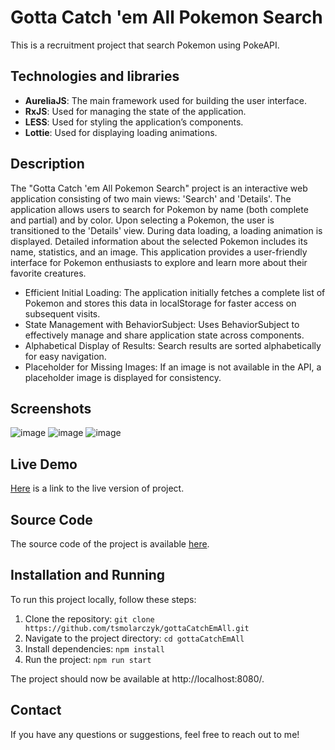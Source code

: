 # Gotta Catch 'em All Pokemon Search
This is a recruitment project that search Pokemon using PokeAPI.

## Technologies and libraries
- **AureliaJS**: The main framework used for building the user interface.
- **RxJS**: Used for managing the state of the application.
- **LESS**: Used for styling the application’s components.
- **Lottie**: Used for displaying loading animations.

## Description
The "Gotta Catch 'em All Pokemon Search" project is an interactive web application consisting of two main views: 'Search' and 'Details'. The application allows users to search for Pokemon by name (both complete and partial) and by color. Upon selecting a Pokemon, the user is transitioned to the 'Details' view. During data loading, a loading animation is displayed. Detailed information about the selected Pokemon includes its name, statistics, and an image. This application provides a user-friendly interface for Pokemon enthusiasts to explore and learn more about their favorite creatures.

- Efficient Initial Loading: The application initially fetches a complete list of Pokemon and stores this data in localStorage for faster access on subsequent visits.
- State Management with BehaviorSubject: Uses BehaviorSubject to effectively manage and share application state across components.
- Alphabetical Display of Results: Search results are sorted alphabetically for easy navigation.
- Placeholder for Missing Images: If an image is not available in the API, a placeholder image is displayed for consistency.

## Screenshots
![image](https://github.com/tsmolarczyk/gottaCatchEmAll/assets/74697368/ea2b66ee-2a6a-43d5-8f2d-5a8d628630ee)
![image](https://github.com/tsmolarczyk/gottaCatchEmAll/assets/74697368/61a55487-8a0a-466f-9295-64e79d089667)
![image](https://github.com/tsmolarczyk/gottaCatchEmAll/assets/74697368/c8ccebf3-7fc3-4750-8961-9c536b46ab84)

## Live Demo
[Here](https://gotta-catch-em-3ay6sg5ku-tsmolarczyk.vercel.app/) is a link to the live version of project.

## Source Code
The source code of the project is available [here](https://github.com/tsmolarczyk/gottaCatchEmAll).

## Installation and Running
To run this project locally, follow these steps:

1. Clone the repository: `git clone https://github.com/tsmolarczyk/gottaCatchEmAll.git`
2. Navigate to the project directory: `cd gottaCatchEmAll`
3. Install dependencies: `npm install`
4. Run the project: `npm run start`

The project should now be available at http://localhost:8080/.

## Contact
If you have any questions or suggestions, feel free to reach out to me!
